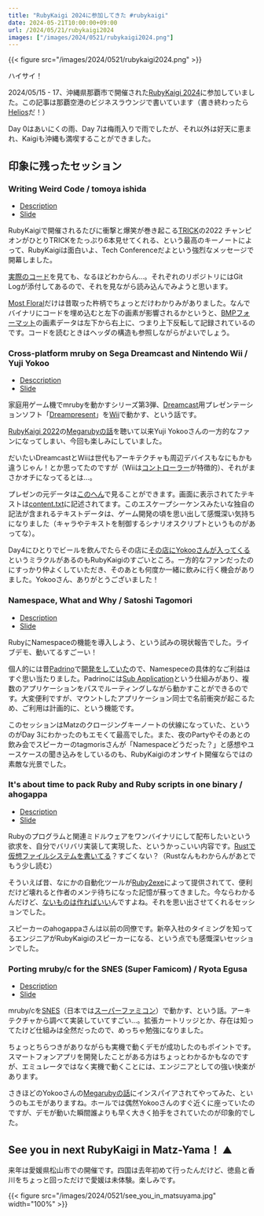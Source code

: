 ```yaml
---
title: "RubyKaigi 2024に参加してきた #rubykaigi"
date: 2024-05-21T10:00:00+09:00
url: /2024/05/21/rubykaigi2024
images: ["/images/2024/0521/rubykaigi2024.png"]
---
```


{{< figure src="/images/2024/0521/rubykaigi2024.png" >}}

ハイサイ！

2024/05/15 - 17、沖縄県那覇市で開催された[RubyKaigi 2024](https://rubykaigi.org/2024/)に参加していました。この記事は那覇空港のビジネスラウンジで書いています（書き終わったら[Helios](https://www.naha-airport.co.jp/news/11734/)だ！）

Day 0はあいにくの雨、Day 7は梅雨入りで雨でしたが、それ以外は好天に恵まれ、Kaigiも沖縄も満喫することができました。

## 印象に残ったセッション

### Writing Weird Code / tomoya ishida

- [Description](https://rubykaigi.org/2024/presentations/tompng.html#day1)
- [Slide](https://drive.google.com/file/d/1Dkx15u_5UAGoFqJHCeAuj2FXS-z_U7EE/view?usp=sharing)

RubyKaigiで開催されるたびに衝撃と爆笑が巻き起こる[TRICK](https://github.com/tric)の2022 チャンピオンがひとりTRICKをたっぷり6本見せてくれる、という最高のキーノートによって、RubyKaigiは面白いよ、Tech Conferenceだよという強烈なメッセージで開幕しました。

[実際のコード](https://github.com/tompng/selftrick2024)を見ても、なるほどわからん…。それぞれのリポジトリにはGit Logが添付してあるので、それを見ながら読み込んでみようと思います。

[Most Floral](https://github.com/tompng/selftrick2024/tree/main/floral)だけは昔取った杵柄でちょっとだけわかりみがありました。なんでバイナリにコードを埋め込むと左下の画素が影響されるかというと、[BMPフォーマット](https://www.setsuki.com/hsp/ext/bmp.htm)の画素データは左下から右上に、つまり上下反転して記録されているのです。コードを読むときはヘッダの構造も参照しながらがよいでしょう。

<!--more-->

### Cross-platform mruby on Sega Dreamcast and Nintendo Wii / Yuji Yokoo

- [Desccription](https://rubykaigi.org/2024/presentations/yujiyokoo.html#day1)
- [Slide](https://github.com/yujiyokoo/dreampresent-wii/releases/tag/RubyKaigi-2024)

家庭用ゲーム機でmrubyを動かすシリーズ第3弾、[Dreamcast](https://www.sega.jp/history/hard/dreamcast/)用プレゼンテーションソフト「[Dreampresent](https://github.com/yujiyokoo/dreampresent)」を[Wii](https://www.nintendo.co.jp/wii/index.html)で動かす、という話です。

[RubyKaigi 2022](https://rubykaigi.org/2022/)の[Megarubyの話](https://rubykaigi.org/2022/presentations/yujiyokoo.html#day3)を聴いて以来Yuji Yokooさんの一方的なファンになってしまい、今回も楽しみにしていました。

だいたいDreamcastとWiiは世代もアーキテクチャも周辺デバイスもなにもかも違うじゃん！とか思ってたのですが（Wiiは[コントローラー](https://www.nintendo.co.jp/wii/controllers/index.html)が特徴的）、それがまさかオチになってるとは…。

プレゼンの元データは[このへん](https://github.com/yujiyokoo/dreampresent-wii/tree/main/romdisk)で見ることができます。画面に表示されてたテキストは[content.txt](https://github.com/yujiyokoo/dreampresent-wii/blob/main/romdisk/content.txt)に記述されてます。このエスケープシーケンスみたいな独自の記法が含まれるテキストデータは、ゲーム開発の頃を思い出して感慨深い気持ちになりました（キャラやテキストを制御するシナリオスクリプトというものがあってな）。

Day4にひとりでビールを飲んでたらその店に[その店にYokooさんが入ってくる](https://x.com/kwappa/status/1791807863838683532)というミラクルがあるのもRubyKaigiのすごいところ。一方的なファンだったのにすっかり仲よくしていただき、そのあとも何度か一緒に飲みに行く機会がありました。Yokooさん、ありがとうございました！

### Namespace, What and Why / Satoshi Tagomori

- [Description](https://rubykaigi.org/2024/presentations/tagomoris.html#day1)
- [Slide](https://speakerdeck.com/tagomoris/namespace-what-and-why)

RubyにNamespaceの機能を導入しよう、という試みの現状報告でした。ライブデモ、動いてるすごーい！

個人的には昔[Padrino](https://padrinorb.com/)で[開発をしていた](https://speakerdeck.com/kwappa/padrino-in-production)ので、Namespeceの具体的なご利益はすぐ思い当たりました。Padrinoには[Sub Application](https://padrinorb.com/guides/generators/sub-applications/)という仕組みがあり、複数のアプリケーションをパスでルーティングしながら動かすことができるのです。大変便利ですが、マウントしたアプリケーション同士で名前衝突が起こるため、ご利用は計画的に、という機能です。

このセッションはMatzのクロージングキーノートの伏線になっていた、というのがDay 3にわかったのもエモくて最高でした。また、夜のPartyやそのあとの飲み会でスピーカーのtagmorisさんが「Namespaceどうだった？」と感想やユースケースの聞き込みをしているのも、RubyKaigiのオンサイト開催ならではの素敵な光景でした。

### It's about time to pack Ruby and Ruby scripts in one binary / ahogappa

- [Description](https://rubykaigi.org/2024/presentations/ahogappa0613.html#day2)
- [Slide](https://speakerdeck.com/ahogappa0613/its-about-time-to-pack-ruby-and-ruby-scripts-in-one-binary)

Rubyのプログラムと関連ミドルウェアをワンバイナリにして配布したいという欲求を、自分でバリバリ実装して実現した、というかっこいい内容です。[Rustで仮想ファイルシステムを書いてる](https://github.com/ahogappa0613/kompo-vfs/tree/main/kompo-cli)？すごくない？（Rustなんもわからんがあとでもう少し読む）

そういえば昔、なにかの自動化ツールが[Ruby2exe](https://github.com/matti/ruby2exe)によって提供されてて、便利だけど壊れると作者のメンテ待ちになった記憶が蘇ってきました。今ならわかるんだけど、[ないものは作ればいい](https://speakerdeck.com/ahogappa0613/its-about-time-to-pack-ruby-and-ruby-scripts-in-one-binary?slide=19)んですよね。それを思い出させてくれるセッションでした。

スピーカーのahogappaさんは以前の同僚です。新卒入社のタイミングを知ってるエンジニアがRubyKaigiのスピーカーになる、という点でも感慨深いセッションでした。

### Porting mruby/c for the SNES (Super Famicom) / Ryota Egusa

- [Description](https://rubykaigi.org/2024/presentations/gedorinku.html#day3)
- [Slide](https://speakerdeck.com/gedorinku/c-for-the-snes-super-famicom-rubykaigi-2024)

mruby/cを[SNES](https://ja.wikipedia.org/wiki/Super_Nintendo_Entertainment_System)（日本では[スーパーファミコン](https://www.nintendo.co.jp/n02/shvc/index.html)）で動かす、という話。アーキテクチャから調べて実装していてすごい…。拡張カートリッジとか、存在は知ってたけど仕組みは全然だったので、めっちゃ勉強になりました。

ちょっとちらつきがありながらも実機で動くデモが成功したのもポイントです。スマートフォンアプリを開発したことがある方はちょっとわかるかもなのですが、エミュレータではなく実機で動くことには、エンジニアとしての強い快楽があります。

さきほどのYokooさんの[Megarubyの話](https://rubykaigi.org/2022/presentations/yujiyokoo.html#day3)にインスパイアされてやってみた、というのもエモがありますね。ホールでは偶然Yokooさんのすぐ近くに座っていたのですが、デモが動いた瞬間誰よりも早く大きく拍手をされていたのが印象的でした。

## See you in next RubyKaigi in Matz-Yama！ :mountain:

来年は愛媛県松山市での開催です。四国は去年初めて行ったんだけど、徳島と香川をちょっと回っただけで愛媛は未体験。楽しみです。

{{< figure src="/images/2024/0521/see_you_in_matsuyama.jpg" width="100%" >}}

